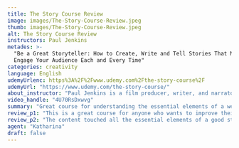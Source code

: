 ```yaml
---
title: The Story Course Review
image: images/The-Story-Course-Review.jpeg
thumb: images/The-Story-Course-Review.jpeg
alt: The Story Course Review
instructors: Paul Jenkins
metades: >-
  "Be a Great Storyteller: How to Create, Write and Tell Stories That Matter and
  Engage Your Audience Each and Every Time"
categories: creativity
language: English
udemyUrlenc: https%3A%2F%2Fwww.udemy.com%2Fthe-story-course%2F
udemyUrl: "https://www.udemy.com/the-story-course/"
about_instructor: "Paul Jenkins is a film producer, writer, and narrator with over two decades of experience working for some of the most notable broadcasting companies. His teaching approach is to teach the students the importance of certain aspect in an engaging way."
video_handle: "4U70RsDxwvg"
summary: "Great course for understanding the essential elements of a well-crafted story from a very experienced instructor. The content is comprehensive but delivered in a precise way."
review_p1: "This is a great course for anyone who wants to improve their story-writing skills. The instructor is experienced in this field and is also great in teaching his students. The course gives the students a great overview of the techniques that are used in story writing. There are diagrams available for the students to understand the course very well. The tips available can be easily applied to different story genres and everything was taught straight-to-the-point and in a concise way.The instructor teaches in an informal tone to give the students a more comfortable learning environment. He is very engaging and can give his points in an easy way. "
review_p2: "The content touched all the essential elements of a good story. It improves the ability of the students to analyze their own stories and see their mistakes in order for them to improve certain aspects. The course provides the students with all the necessary information that they can use to make their story more interesting for the reader. The core of the story making was discussed in-depth and each part of the process of making it was explained why it was important. It changes the perspective of the student on story making and improves the quality of their work by providing them with all that they need to know."
agent: "Katharina"
draft: false
---
```


